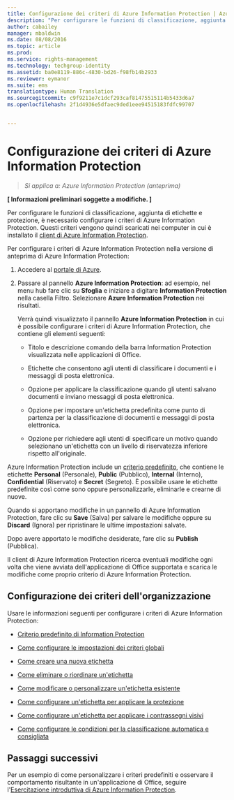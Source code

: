 ```yaml
---
title: Configurazione dei criteri di Azure Information Protection | Azure RMS
description: "Per configurare le funzioni di classificazione, aggiunta di etichette e protezione, è necessario configurare i criteri di Azure Information Protection. Questi criteri vengono quindi scaricati nei computer in cui è installato il client di Azure Information Protection."
author: cabailey
manager: mbaldwin
ms.date: 08/08/2016
ms.topic: article
ms.prod: 
ms.service: rights-management
ms.technology: techgroup-identity
ms.assetid: ba0e8119-886c-4830-bd26-f98fb14b2933
ms.reviewer: eymanor
ms.suite: ems
translationtype: Human Translation
ms.sourcegitcommit: c9f9211e7c1dcf293caf81475515114b5433d6a7
ms.openlocfilehash: 2f1d4936e5dfaec9ded1eee94515183fdfc99707


---
```


# Configurazione dei criteri di Azure Information Protection

>*Si applica a: Azure Information Protection (anteprima)*

**[ Informazioni preliminari soggette a modifiche. ]**

Per configurare le funzioni di classificazione, aggiunta di etichette e protezione, è necessario configurare i criteri di Azure Information Protection. Questi criteri vengono quindi scaricati nei computer in cui è installato il [client di Azure Information Protection](https://www.microsoft.com/en-us/download/details.aspx?id=53018).

Per configurare i criteri di Azure Information Protection nella versione di anteprima di Azure Information Protection:

1. Accedere al [portale di Azure](https://portal.azure.com).

2. Passare al pannello **Azure Information Protection**: ad esempio, nel menu hub fare clic su **Sfoglia** e iniziare a digitare **Information Protection** nella casella Filtro. Selezionare **Azure Information Protection** nei risultati. 

    Verrà quindi visualizzato il pannello **Azure Information Protection** in cui è possibile configurare i criteri di Azure Information Protection, che contiene gli elementi seguenti:

    - Titolo e descrizione comando della barra Information Protection visualizzata nelle applicazioni di Office.

    - Etichette che consentono agli utenti di classificare i documenti e i messaggi di posta elettronica.

    - Opzione per applicare la classificazione quando gli utenti salvano documenti e inviano messaggi di posta elettronica.

    - Opzione per impostare un'etichetta predefinita come punto di partenza per la classificazione di documenti e messaggi di posta elettronica.

    - Opzione per richiedere agli utenti di specificare un motivo quando selezionano un'etichetta con un livello di riservatezza inferiore rispetto all'originale.


Azure Information Protection include un [criterio predefinito](configure-policy-default.md), che contiene le etichette **Personal** (Personale), **Public** (Pubblico), **Internal** (Interno), **Confidential** (Riservato) e **Secret** (Segreto). È possibile usare le etichette predefinite così come sono oppure personalizzarle, eliminarle e crearne di nuove.

Quando si apportano modifiche in un pannello di Azure Information Protection, fare clic su **Save** (Salva) per salvare le modifiche oppure su **Discard** (Ignora) per ripristinare le ultime impostazioni salvate. 

Dopo avere apportato le modifiche desiderate, fare clic su **Publish** (Pubblica). 

Il client di Azure Information Protection ricerca eventuali modifiche ogni volta che viene avviata dell'applicazione di Office supportata e scarica le modifiche come proprio criterio di Azure Information Protection.

## Configurazione dei criteri dell'organizzazione

Usare le informazioni seguenti per configurare i criteri di Azure Information Protection:

- [Criterio predefinito di Information Protection](configure-policy-default.md)

- [Come configurare le impostazioni dei criteri globali](configure-policy-settings.md)

- [Come creare una nuova etichetta](configure-policy-new-label.md)

- [Come eliminare o riordinare un'etichetta](configure-policy-delete-reorder.md)

- [Come modificare o personalizzare un'etichetta esistente](configure-policy-change-label.md)

- [Come configurare un'etichetta per applicare la protezione](configure-policy-protection.md)

- [Come configurare un'etichetta per applicare i contrassegni visivi](configure-policy-markings.md)

- [Come configurare le condizioni per la classificazione automatica e consigliata](configure-policy-classification.md)

## Passaggi successivi

Per un esempio di come personalizzare i criteri predefiniti e osservare il comportamento risultante in un'applicazione di Office, seguire l'[Esercitazione introduttiva di Azure Information Protection](infoprotect-quick-start-tutorial.md).




<!--HONumber=Aug16_HO4-->


